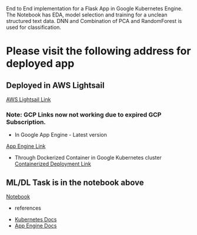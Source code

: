 End to End implementation for a Flask App in Google Kubernetes Engine. The Notebook has EDA, model selection and training for a unclean structured text data. DNN and Combination of PCA and RandomForest is used for classification.

# Please visit the following address for deployed app
## Deployed in AWS Lightsail
[AWS Lightsail Link](https://flaskapp.9u40uvbqs9hni.us-east-1.cs.amazonlightsail.com/)

### Note: GCP Links now not working due to expired GCP Subscription.
- In Google App Engine - Latest version

[App Engine Link](https://flaskappproject-318410.el.r.appspot.com/)

- Through Dockerized Container in Google Kubernetes cluster
[Containerized Deployment Link](http://35.225.89.221/)

## ML/DL Task is in the notebook above
[Notebook](https://github.com/vsnupoudel/FlaskAppForCsv/blob/c9a81a101ac457614b610360204a4ba4efe753bc/LfTask_EDAandDNN.ipynb)

- references
* [Kubernetes Docs](https://cloud.google.com/kubernetes-engine/docs/tutorials/hello-app#console)
* [App Engine Docs](https://cloud.google.com/appengine/docs/standard/python3/building-app/deploying-web-service)


